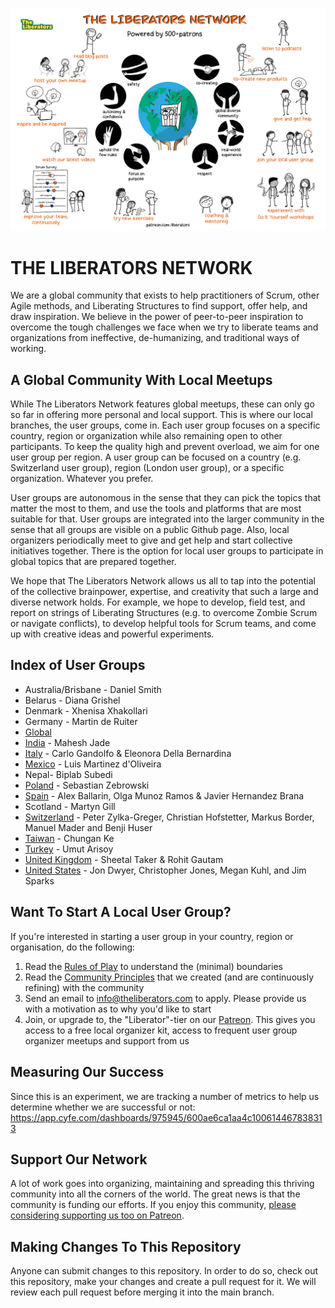 ![The Liberators Network](https://github.com/theliberators/usergroups/blob/c3c6c755cfb0c4bee458cdf13d93f857397283ce/Community%20Principles/The%20Liberators%20Network%20-%20Powered%20by%20Patrons.png)


# THE LIBERATORS NETWORK

We are a global community that exists to help practitioners of Scrum, other Agile methods, and Liberating Structures to find support, offer help, and draw inspiration. We believe in the power of peer-to-peer inspiration to overcome the tough challenges we face when we try to liberate teams and organizations from ineffective, de-humanizing, and traditional ways of working.

## A Global Community With Local Meetups

While The Liberators Network features global meetups, these can only go so far in offering more personal and local support. This is where our local branches, the user groups, come in. Each user group focuses on a specific country, region or organization while also remaining open to other participants. To keep the quality high and prevent overload, we aim for one user group per region. A user group can be focused on a country (e.g. Switzerland user group), region (London user group), or a specific organization. Whatever you prefer. 

User groups are autonomous in the sense that they can pick the topics that matter the most to them, and use the tools and platforms that are most suitable for that. User groups are integrated into the larger community in the sense that all groups are visible on a public Github page. Also, local organizers periodically meet to give and get help and start collective initiatives together. There is the option for local user groups to participate in global topics that are prepared together.

We hope that The Liberators Network allows us all to tap into the potential of the collective brainpower, expertise, and creativity that such a large and diverse network holds. For example, we hope to develop, field test, and report on strings of Liberating Structures (e.g. to overcome Zombie Scrum or navigate conflicts), to develop helpful tools for Scrum teams, and come up with creative ideas and powerful experiments.

## Index of User Groups

- Australia/Brisbane - Daniel Smith
- Belarus - Diana Grishel
- Denmark - Xhenisa Xhakollari
- Germany - Martin de Ruiter
- [Global](https://www.meetup.com/The-Liberators/)
- [India](http://bit.ly/2Xcfntq) - Mahesh Jade
- [Italy](http://bit.ly/3b8HL7L) - Carlo Gandolfo & Eleonora Della Bernardina
- [Mexico](https://bit.ly/39qmu7h) - Luis Martinez d'Oliveira
- Nepal- Biplab Subedi
- [Poland](https://bit.ly/3lVoqJN) - Sebastian Zebrowski
- [Spain](https://bit.ly/2XdHoki) - Alex Ballarin, Olga Munoz Ramos & Javier Hernandez Brana
- Scotland - Martyn Gill
- [Switzerland](https://bit.ly/3fhJAPU) - Peter Zylka-Greger, Christian Hofstetter, Markus Border, Manuel Mader and Benji Huser
- [Taiwan](http://bit.ly/3b9IzcE) - Chungan Ke
- [Turkey](https://bit.ly/3pQr2uH) - Umut Arisoy
- [United Kingdom](http://bit.ly/2MvM6HP) - Sheetal Taker & Rohit Gautam
- [United States](https://bit.ly/3587gCw) - Jon Dwyer, Christopher Jones, Megan Kuhl, and Jim Sparks

## Want To Start A Local User Group?

If you're interested in starting a user group in your country, region or organisation, do the following:

1. Read the [Rules of Play](https://github.com/theliberators/usergroups/blob/1edd0fd7f3623efe225737f6c26142001aa4d080/Rules%20of%20Play/Rules%20Of%20Play%20For%20User%20Group%20Organizers.pdf) to understand the (minimal) boundaries
2. Read the [Community Principles](https://github.com/theliberators/usergroups/blob/master/Community%20Principles/Community%20Principles.pdf?raw=true) that we created (and are continuously refining) with the community
3. Send an email to [info@theliberators.com](mailto:info@theliberators.com) to apply. Please provide us with a motivation as to why you'd like to start 
4. Join, or upgrade to, the "Liberator"-tier on our [Patreon](https://patreon.com/liberators). This gives you access to a free local organizer kit, access to frequent user group organizer meetups and support from us


## Measuring Our Success

Since this is an experiment, we are tracking a number of metrics to help us determine whether we are successful or not:
https://app.cyfe.com/dashboards/975945/600ae6ca1aa4c100614467838313

## Support Our Network

A lot of work goes into organizing, maintaining and spreading this thriving community into all the corners of the world. The great news is that the community is funding our efforts. If you enjoy this community, [please considering supporting us too on Patreon](https://patreon.com/liberators).

## Making Changes To This Repository

Anyone can submit changes to this repository. In order to do so, check out this repository, make your changes and create a pull request for it. We will review each pull request before merging it into the main branch.
